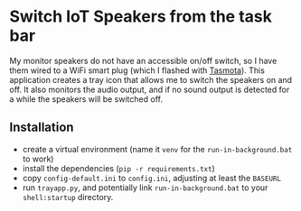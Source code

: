 # Switch IoT Speakers from the task bar

My monitor speakers do not have an accessible on/off switch, so I have them wired to a WiFi smart plug (which I flashed with [Tasmota](https://tasmota.github.io/docs/)). This application creates a tray icon that allows me to switch the speakers on and off. It also monitors the audio output, and if no sound output is detected for a while the speakers will be switched off. 

## Installation

 * create a virtual environment (name it `venv` for the `run-in-background.bat` to work)
 * install the dependencies (`pip -r requirements.txt`)
 * copy `config-default.ini` to `config.ini`, adjusting at least the `BASEURL`
 * run `trayapp.py`, and potentially link `run-in-background.bat` to your `shell:startup` directory.

